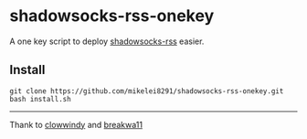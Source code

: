 # shadowsocks-rss-onekey

A one key script to deploy [shadowsocks-rss](https://github.com/breakwa11/shadowsocks-rss) easier.

## Install
`git clone https://github.com/mikelei8291/shadowsocks-rss-onekey.git`
`bash install.sh`

---
Thank to [clowwindy](https://github.com/clowwindy) and [breakwa11](https://github.com/breakwa11)